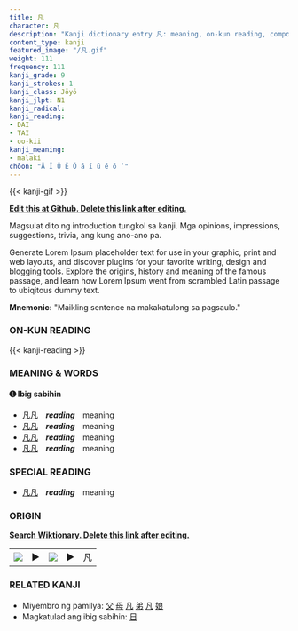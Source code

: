 ```yaml
---
title: 凡
character: 凡
description: "Kanji dictionary entry 凡: meaning, on-kun reading, compounds, origin, related kanji"
content_type: kanji
featured_image: "/凡.gif"
weight: 111
frequency: 111
kanji_grade: 9
kanji_strokes: 1
kanji_class: Jōyō
kanji_jlpt: N1
kanji_radical: 
kanji_reading: 
- DAI
- TAI
- oo-kii
kanji_meaning:
- malaki
chōon: "Ā Ī Ū Ē Ō ā ī ū ē ō ’"
---
```

[//]: # (Don't edit the line below. Kanji animated GIF code is automatically generated.)
{{< kanji-gif >}}

[//]: # (Edit below this line.)

**[Edit this at Github. Delete this link after editing.](https://github.com/tim0g/tim/tree/main/content/kanji/凡/index.md)**

Magsulat dito ng introduction tungkol sa kanji. Mga opinions, impressions, suggestions, trivia, ang kung ano-ano pa.

Generate Lorem Ipsum placeholder text for use in your graphic, print and web layouts, and discover plugins for your favorite writing, design and blogging tools. Explore the origins, history and meaning of the famous passage, and learn how Lorem Ipsum went from scrambled Latin passage to ubiqitous dummy text.
 
**Mnemonic:** "Maikling sentence na makakatulong sa pagsaulo."

### ON-KUN READING

[//]: # (Don't edit the line below. ON-KUN READING code is automatically generated.)
{{< kanji-reading >}}

### MEANING & WORDS

#### ➊ **Ibig sabihin**
  - [凡](../凡)[凡](../凡)　***reading***　meaning
  - [凡](../凡)[凡](../凡)　***reading***　meaning
  - [凡](../凡)[凡](../凡)　***reading***　meaning
  - [凡](../凡)[凡](../凡)　***reading***　meaning

### SPECIAL READING
  - [凡](../凡)[凡](../凡)　***reading***　meaning

### ORIGIN

**[Search Wiktionary. Delete this link after editing.](https://wiktionary.org/wiki/凡)**
<table class="kanji-table"><tr><td>
<img src="60px-凡-bronze.svg.png">
</td><td>▶</td><td>
<img src="60px-凡-oracle.svg.png">
</td><td>▶</td>
<td class="kanji-origin">凡</td>
</tr></table>

### RELATED KANJI
- Miyembro ng pamilya: [父](../父) [母](../母) [凡](../凡) [弟](../弟) [凡](../凡) [娘](../娘)
- Magkatulad ang ibig sabihin: [日](../日)
